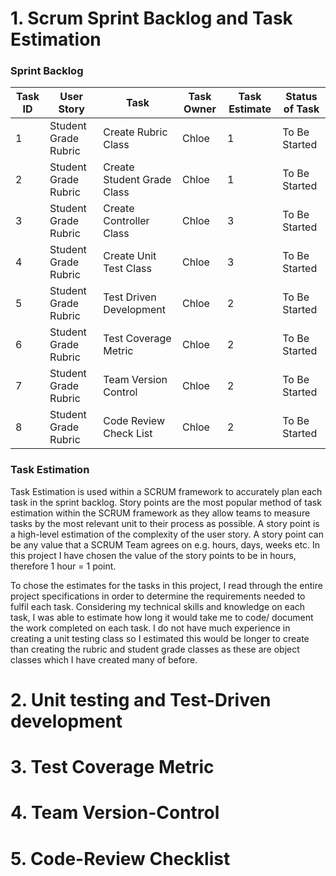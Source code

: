 # 1. Scrum Sprint Backlog and Task Estimation 
   
### Sprint Backlog      
| Task ID | User Story | Task | Task Owner | Task Estimate | Status of Task |
| --- | ----------- |---- | ----- | ----- | --- |
| 1 | Student Grade Rubric | Create Rubric Class | Chloe | 1 | To Be Started |
| 2 | Student Grade Rubric | Create Student Grade Class | Chloe | 1 | To Be Started |
| 3 | Student Grade Rubric | Create Controller Class | Chloe | 3 | To Be Started |
| 4 | Student Grade Rubric | Create Unit Test Class | Chloe | 3 | To Be Started |
| 5 | Student Grade Rubric | Test Driven Development | Chloe | 2 | To Be Started |
| 6 | Student Grade Rubric | Test Coverage Metric | Chloe | 2 | To Be Started |
| 7 | Student Grade Rubric | Team Version Control | Chloe | 2 | To Be Started |
| 8 | Student Grade Rubric | Code Review Check List | Chloe | 2 | To Be Started |

### Task Estimation  
Task Estimation is used within a SCRUM framework to accurately plan each task in the sprint backlog.
Story points are the most popular method of task estimation within the SCRUM framework as they allow 
teams to measure tasks by the most relevant unit to their process as possible. A story point is a 
high-level estimation of the complexity of the user story. A story point can be any value that a 
SCRUM Team agrees on e.g. hours, days, weeks etc. In this project I have chosen the value of the 
story points to be in hours, therefore 1 hour = 1 point.  
  
To chose the estimates for the tasks in this project, I read through the entire project specifications
in order to determine the requirements needed to fulfil each task. Considering my technical skills and
knowledge on each task, I was able to estimate how long it would take me to code/ document the work 
completed on each task. I do not have much experience in creating a unit testing class so I estimated
this would be longer to create than creating the rubric and student grade classes as these are object
classes which I have created many of before.  

# 2. Unit testing and Test-Driven development  

# 3. Test Coverage Metric

# 4. Team Version-Control 

# 5. Code-Review Checklist